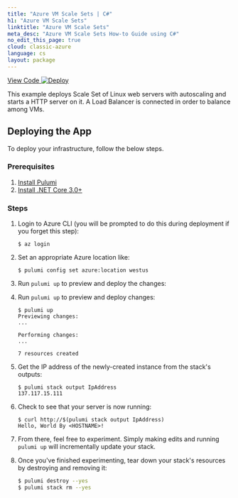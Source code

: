 ```yaml
---
title: "Azure VM Scale Sets | C#"
h1: "Azure VM Scale Sets"
linktitle: "Azure VM Scale Sets"
meta_desc: "Azure VM Scale Sets How-to Guide using C#"
no_edit_this_page: true
cloud: classic-azure
language: cs
layout: package
---
```


<!-- WARNING: this page was generated by a tool. Do not edit it by hand. -->
<!-- To change it, please see https://github.com/pulumi/docs/tree/master/tools/mktutorial. -->

<p class="mb-4 flex">
    <a class="flex flex-wrap items-center rounded-md font-display text-lg text-white bg-blue-600 border-2 border-blue-600 px-2 mr-2 whitespace-no-wrap hover:text-white" style="height: 45px;" href="https://github.com/pulumi/examples/tree/master/classic-azure-cs-vm-scaleset" target="_blank">
        <span><i class="fab fa-github pr-2"></i> View Code</span>
    </a>
    <a href="https://app.pulumi.com/new?template=https://github.com/pulumi/examples/blob/master/classic-azure-cs-vm-scaleset/README.md#gh-dark-mode-only" target="_blank">
        <img src="https://get.pulumi.com/new/button.svg" alt="Deploy">
    </a>
</p>


This example deploys Scale Set of Linux web servers with autoscaling and starts a HTTP server on it.
A Load Balancer is connected in order to balance among VMs.

## Deploying the App

To deploy your infrastructure, follow the below steps.

### Prerequisites

1. [Install Pulumi](https://www.pulumi.com/docs/get-started/install/)
2. [Install .NET Core 3.0+](https://dotnet.microsoft.com/download)

### Steps

1.  Login to Azure CLI (you will be prompted to do this during deployment if you forget this step):

    ```
    $ az login
    ```

1. Set an appropriate Azure location like:

    ```
    $ pulumi config set azure:location westus
    ```

1. Run `pulumi up` to preview and deploy the changes:

1.  Run `pulumi up` to preview and deploy changes:

    ```
    $ pulumi up
    Previewing changes:
    ...

    Performing changes:
    ...

    7 resources created
    ```

1. Get the IP address of the newly-created instance from the stack's outputs:

    ```
    $ pulumi stack output IpAddress
    137.117.15.111
    ```

1. Check to see that your server is now running:

    ```
    $ curl http://$(pulumi stack output IpAddress)
    Hello, World By <HOSTNAME>!
    ```

1. From there, feel free to experiment. Simply making edits and running `pulumi up` will incrementally update your stack.

1. Once you've finished experimenting, tear down your stack's resources by destroying and removing it:

    ```bash
    $ pulumi destroy --yes
    $ pulumi stack rm --yes
    ```

